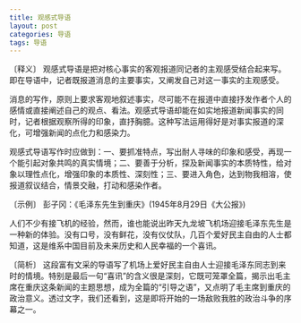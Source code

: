```yaml
---
title: 观感式导语
layout: post
categories: 导语
tags: 导语
---
```


〔释义〕 观感式导语是把对核心事实的客观报道同记者的主观感受结合起来写。即在导语中，记者既报道消息的主要事实，又阐发自己对这一事实的主观感受。

消息的写作，原则上要求客观地叙述事实，尽可能不在报道中直接抒发作者个人的感情或直接阐述自己的观点、看法。观感式导语却能在如实地报道新闻事实的同时，记者根据观察所得的印象，直抒胸臆。这种写法运用得好是对事实报道的深化，可增强新闻的点化力和感染力。

观感式导语写作时应做到：一、要抓准特点，写出耐人寻味的印象和感受，再现一个能引起对象共鸣的真实情境；二、要善于分析，探及新闻事实的本质特性，给对象以理性点化，增强印象的本质性、深刻性；三、要进入角色，达到物我相溶，使报道叙议结合，情景交融，打动和感染作者。

〔示例〕 彭子冈：《毛泽东先生到重庆》(1945年8月29日《大公报》)

人们不少有接飞机的经验，然而，谁也能说出昨天九龙坡飞机场迎接毛泽东先生是一种新的体验。没有口号，没有鲜花，没有仪仗队，几百个爱好民主自由的人士都知道，这是维系中国目前及未来历史和人民幸福的一个喜讯。

〔简析〕 这段富有文采的导语写了机场上爱好民主自由人士迎接毛泽东同志到来时的情境。特别是最后一句“喜讯”的含义很是深刻，它既可笼罩全篇，揭示出毛主席在重庆这条新闻的主题思想，成为全篇的“引导之语”，又点明了毛主席到重庆的政治意义。透过文字，我们还看到，这是即将开始的一场敌败我胜的政治斗争的序幕之一。 